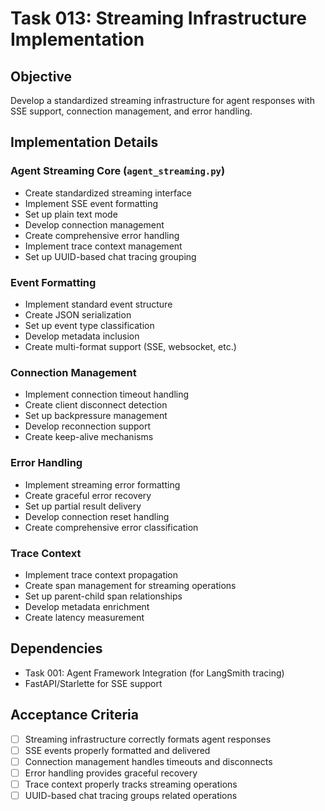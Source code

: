 # Task 013: Streaming Infrastructure Implementation

## Objective
Develop a standardized streaming infrastructure for agent responses with SSE support, connection management, and error handling.

## Implementation Details

### Agent Streaming Core (`agent_streaming.py`)
- Create standardized streaming interface
- Implement SSE event formatting
- Set up plain text mode
- Develop connection management
- Create comprehensive error handling
- Implement trace context management
- Set up UUID-based chat tracing grouping

### Event Formatting
- Implement standard event structure
- Create JSON serialization
- Set up event type classification
- Develop metadata inclusion
- Create multi-format support (SSE, websocket, etc.)

### Connection Management
- Implement connection timeout handling
- Create client disconnect detection
- Set up backpressure management
- Develop reconnection support
- Create keep-alive mechanisms

### Error Handling
- Implement streaming error formatting
- Create graceful error recovery
- Set up partial result delivery
- Develop connection reset handling
- Create comprehensive error classification

### Trace Context
- Implement trace context propagation
- Create span management for streaming operations
- Set up parent-child span relationships
- Develop metadata enrichment
- Create latency measurement

## Dependencies
- Task 001: Agent Framework Integration (for LangSmith tracing)
- FastAPI/Starlette for SSE support

## Acceptance Criteria
- [ ] Streaming infrastructure correctly formats agent responses
- [ ] SSE events properly formatted and delivered
- [ ] Connection management handles timeouts and disconnects
- [ ] Error handling provides graceful recovery
- [ ] Trace context properly tracks streaming operations
- [ ] UUID-based chat tracing groups related operations